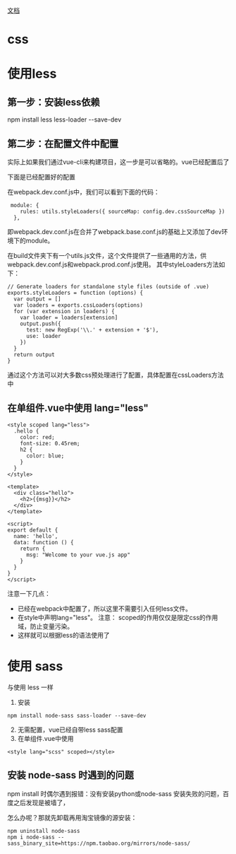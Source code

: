 
[文档](https://cli.vuejs.org/zh/guide/css.html)


# css



# 使用less

## 第一步：安装less依赖

npm install less less-loader --save-dev


## 第二步：在配置文件中配置

实际上如果我们通过vue-cli来构建项目，这一步是可以省略的。vue已经配置后了

下面是已经配置好的配置

在webpack.dev.conf.js中，我们可以看到下面的代码：

```
 module: {
    rules: utils.styleLoaders({ sourceMap: config.dev.cssSourceMap })
  },
```
即webpack.dev.conf.js在合并了webpack.base.conf.js的基础上又添加了dev环境下的module。 

在build文件夹下有一个utils.js文件，这个文件提供了一些通用的方法，供webpack.dev.conf.js和webpack.prod.conf.js使用。 其中styleLoaders方法如下：

```
// Generate loaders for standalone style files (outside of .vue)
exports.styleLoaders = function (options) {
  var output = []
  var loaders = exports.cssLoaders(options)
  for (var extension in loaders) {
    var loader = loaders[extension]
    output.push({
      test: new RegExp('\\.' + extension + '$'),
      use: loader
    })
  }
  return output
}
```
通过这个方法可以对大多数css预处理进行了配置，具体配置在cssLoaders方法中


## 在单组件.vue中使用   lang="less"

```
<style scoped lang="less">
  .hello {
    color: red;
    font-size: 0.45rem;
    h2 {
      color: blue;
    }
  }
</style>

<template>
  <div class="hello">
    <h2>{{msg}}</h2>
  </div>
</template>

<script>
export default {
  name: 'hello',
  data: function () {
    return {
      msg: "Welcome to your vue.js app"
    }
  }
}
</script>
```
注意一下几点：

- 已经在webpack中配置了，所以这里不需要引入任何less文件。
- 在style中声明lang="less"。 注意： scoped的作用仅仅是限定css的作用域，防止变量污染。
- 这样就可以根据less的语法使用了





# 使用 sass 

与使用 less 一样

1. 安装
```
npm install node-sass sass-loader --save-dev

```
2. 无需配置，vue已经自带less sass配置
3. 在单组件.vue中使用 
```
<style lang="scss" scoped></style>
```

## 安装 node-sass 时遇到的问题

npm install 时偶尔遇到报错：没有安装python或node-sass 安装失败的问题，百度之后发现是被墙了，

怎么办呢？那就先卸载再用淘宝镜像的源安装：
```
npm uninstall node-sass
npm i node-sass --sass_binary_site=https://npm.taobao.org/mirrors/node-sass/
```